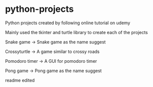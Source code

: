 # python-projects

Python projects created by following online tutorial on udemy

Mainly used the tkinter and turtle library to create each of the projects

Snake game -> Snake game as the name suggest

Crossyturtle -> A game similar to crossy roads

Pomodoro timer -> A GUI for pomodoro timer

Pong game -> Pong game as the name suggest

readme edited
